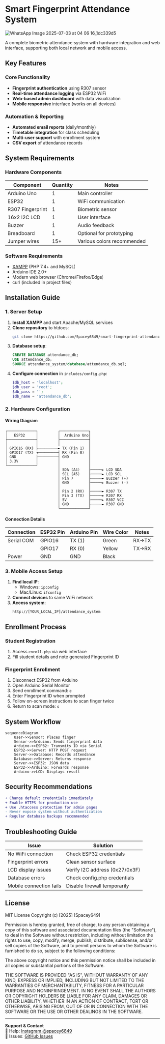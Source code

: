 # Smart Fingerprint Attendance System

![WhatsApp Image 2025-07-03 at 04 06 16_1dc339d5](https://github.com/user-attachments/assets/8b81693c-8fad-4796-956b-4ef6a5f9e250)


A complete biometric attendance system with hardware integration and web interface, supporting both local network and mobile access.

## Key Features

### Core Functionality
- **Fingerprint authentication** using R307 sensor
- **Real-time attendance logging** via ESP32 WiFi
- **Web-based admin dashboard** with data visualization
- **Mobile responsive** interface (works on all devices)

### Automation & Reporting
- **Automated email reports** (daily/monthly)
- **Timetable integration** for class scheduling
- **Multi-user support** with enrollment system
- **CSV export** of attendance records

## System Requirements

### Hardware Components
| Component       | Quantity | Notes                     |
|-----------------|----------|---------------------------|
| Arduino Uno     | 1        | Main controller           |
| ESP32           | 1        | WiFi communication        |
| R307 Fingerprint| 1        | Biometric sensor          |
| 16x2 I2C LCD    | 1        | User interface            |
| Buzzer          | 1        | Audio feedback            |
| Breadboard      | 1        | Optional for prototyping  |
| Jumper wires    | 15+      | Various colors recommended|

### Software Requirements
- [XAMPP](https://www.apachefriends.org/) (PHP 7.4+ and MySQL)
- Arduino IDE 2.0+
- Modern web browser (Chrome/Firefox/Edge)
- curl (included in project files)

## Installation Guide

### 1. Server Setup
1. **Install XAMPP** and start Apache/MySQL services
2. **Clone repository** to htdocs:
   ```bash
   git clone https://github.com/Spacey6849/smart-fingerprint-attendance-system.git
   ```
3. **Database setup**:
   ```sql
   CREATE DATABASE attendance_db;
   USE attendance_db;
   SOURCE attendance_system/database/attendance_db.sql;
   ```
4. **Configure connection** in `includes/config.php`:
   ```php
   $db_host = 'localhost';
   $db_user = 'root';
   $db_pass = '';
   $db_name = 'attendance_db';
   ```

### 2. Hardware Configuration

#### Wiring Diagram
```plaintext
┌─────────────┐         ┌─────────────┐
│   ESP32     │         │  Arduino Uno│
├─────────────┤         ├─────────────┤
│             │         │             │
│ GPIO16 (RX) ├─────────► TX (Pin 1)  │
│ GPIO17 (TX) ◄─────────┤ RX (Pin 0)  │
│ GND         ├─────────┤ GND         │
│ 3.3V        │         │             │
└─────────────┘         │             │
                        │ SDA (A4)    ├─────► LCD SDA
                        │ SCL (A5)    ├─────► LCD SCL
                        │ Pin 7       ├─────► Buzzer (+)
                        │ GND         ├─────► Buzzer (-)
                        │             │
                        │ Pin 2 (RX)  ├─────► R307 TX
                        │ Pin 3 (TX)  ├─────► R307 RX
                        │ 5V          ├─────► R307 VCC
                        │ GND         ├─────► R307 GND
                        └─────────────┘
```

#### Connection Details
| Connection | ESP32 Pin | Arduino Pin | Wire Color | Notes |
|------------|-----------|-------------|------------|-------|
| Serial COM | GPIO16    | TX (1)      | Green      | RX→TX |
|            | GPIO17    | RX (0)      | Yellow     | TX→RX |
| Power      | GND       | GND         | Black      |       |

### 3. Mobile Access Setup
1. **Find local IP**:
   - Windows: `ipconfig`
   - Mac/Linux: `ifconfig`
2. **Connect devices** to same WiFi network
3. **Access system**:
   ```
   http://[YOUR_LOCAL_IP]/attendance_system
   ```

## Enrollment Process

### Student Registration
1. Access `enroll.php` via web interface
2. Fill student details and note generated Fingerprint ID

### Fingerprint Enrollment
1. Disconnect ESP32 from Arduino
2. Open Arduino Serial Monitor
3. Send enrollment command: `e`
4. Enter Fingerprint ID when prompted
5. Follow on-screen instructions to scan finger twice
6. Return to scan mode: `s`

## System Workflow

```mermaid
sequenceDiagram
    User->>Sensor: Places finger
    Sensor->>Arduino: Sends fingerprint data
    Arduino->>ESP32: Transmits ID via Serial
    ESP32->>Server: HTTP POST request
    Server->>Database: Records attendance
    Database->>Server: Returns response
    Server->>ESP32: JSON data
    ESP32->>Arduino: Forwards response
    Arduino->>LCD: Displays result
```

## Security Recommendations
```diff
+ Change default credentials immediately
+ Enable HTTPS for production use
+ Use .htaccess protection for admin pages
- Never expose system without authentication
+ Regular database backups recommended
```

## Troubleshooting Guide

| Issue | Solution |
|-------|----------|
| No WiFi connection | Check ESP32 credentials |
| Fingerprint errors | Clean sensor surface |
| LCD display issues | Verify I2C address (0x27/0x3F) |
| Database errors | Check config.php credentials |
| Mobile connection fails | Disable firewall temporarily |

## License
MIT License 
Copyright (c) [2025] [Spacey649]

Permission is hereby granted, free of charge, to any person obtaining a copy
of this software and associated documentation files (the "Software"), to deal
in the Software without restriction, including without limitation the rights
to use, copy, modify, merge, publish, distribute, sublicense, and/or sell
copies of the Software, and to permit persons to whom the Software is
furnished to do so, subject to the following conditions:

The above copyright notice and this permission notice shall be included in all
copies or substantial portions of the Software.

THE SOFTWARE IS PROVIDED "AS IS", WITHOUT WARRANTY OF ANY KIND, EXPRESS OR
IMPLIED, INCLUDING BUT NOT LIMITED TO THE WARRANTIES OF MERCHANTABILITY,
FITNESS FOR A PARTICULAR PURPOSE AND NONINFRINGEMENT. IN NO EVENT SHALL THE
AUTHORS OR COPYRIGHT HOLDERS BE LIABLE FOR ANY CLAIM, DAMAGES OR OTHER
LIABILITY, WHETHER IN AN ACTION OF CONTRACT, TORT OR OTHERWISE, ARISING FROM,
OUT OF OR IN CONNECTION WITH THE SOFTWARE OR THE USE OR OTHER DEALINGS IN THE
SOFTWARE.

---

**Support & Contact**  
📧 Help: [Instagram @spacey6849](https://instagram.com/spacey6849)  
🐛 Issues: [GitHub Issues](https://github.com/Spacey6849/smart-fingerprint-attendance-system/issues)  
